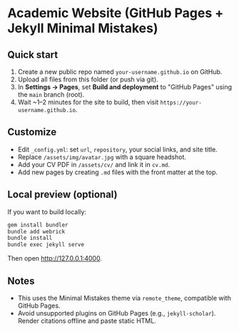 # Academic Website (GitHub Pages + Jekyll Minimal Mistakes)

## Quick start
1. Create a new public repo named `your-username.github.io` on GitHub.
2. Upload all files from this folder (or push via git).
3. In **Settings → Pages**, set **Build and deployment** to "GitHub Pages" using the `main` branch (root).
4. Wait ~1–2 minutes for the site to build, then visit `https://your-username.github.io`.

## Customize
- Edit `_config.yml`: set `url`, `repository`, your social links, and site title.
- Replace `/assets/img/avatar.jpg` with a square headshot.
- Add your CV PDF in `/assets/cv/` and link it in `cv.md`.
- Add new pages by creating `.md` files with the front matter at the top.

## Local preview (optional)
If you want to build locally:
```bash
gem install bundler
bundle add webrick
bundle install
bundle exec jekyll serve
```
Then open http://127.0.0.1:4000.

## Notes
- This uses the Minimal Mistakes theme via `remote_theme`, compatible with GitHub Pages.
- Avoid unsupported plugins on GitHub Pages (e.g., `jekyll-scholar`). Render citations offline and paste static HTML.